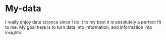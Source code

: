 # My-data
I really enjoy data science since I do it to my best it is absolutely a perfect fit to me. My goal here is to turn data into information, and information into insights
